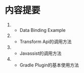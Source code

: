 # 内容提要 

1. - Data Binding Example
1. - Transform Api的调用方法
1. - Javassist的调用方法
1. - Gradle Plugin的基本使用方法


